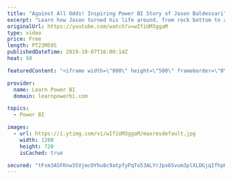 ```yaml
---
title: "Against All Odds! Inspiring Power BI Story of Jason Baldessari"
excerpt: "Learn how Jason turned his life around, from rock bottom to a successful Power BI Professional approaching multiple 6 figures. Find out the right kind of investment he made to achieve success in life. Watch till the end.   👉Connect with Jason (LinkedIn): https://www.linkedin.com/in/jason-baldessari-93341611/"
originalUrl: https://youtube.com/watch?v=wIfiUM3ggaM
type: video
price: Free
length: PT23M59S
publishedDateTime: 2019-10-07T16:00:14Z
heat: 50

featuredContent: "<iframe width=\"800\" height=\"500\" frameborder=\"0\" src=\"https://www.youtube.com/embed/wIfiUM3ggaM\" allow=\"accelerometer; autoplay; encrypted-media; gyroscope; picture-in-picture\" allowfullscreen></iframe>"

provider:
  name: Learn Power BI
  domain: learnpowerbi.com

topics:
  - Power BI

images:
  - url: https://i.ytimg.com/vi/wIfiUM3ggaM/maxresdefault.jpg
    width: 1280
    height: 720
    isCached: true

secured: "tFsm3ASFKnw3SVjmcOYhu8c9atpfyPqTo53ALYrJpx6Svum3plXLDGjqIfhpKbcgnov8a4I8EHgc14fI9kIC/2F84mV7yX+O9zItna+47R6ocEY3LCoIc18yz6XcIQKz/OeEjSyXwPAG+O4QndMz35sZpglb7iyhiXDYZ0d/tsnN17CBwpYtRhRlnYQ72qV71yyGpTy+AkUlRGe9UAqmILdiuavCp2gN9U9Flf8uMwfu1377Ui6Y78Dr7S+NmV+3ObIZKBNy7VIJ0BlSGf/v8UWa+2EKdIg7Q+xPFgQO2Dj2IcV09fyrRLq8ZgRYPiFgBrONZXVETN2w2ciOOhmxp51Qr1vVzxDlCyqD3LeOlJj1MXSKdnLOK9EasY6yauj3fGLoiSE4X42S8umjm3hDDwWiSU+AkgGWseugVwJOa5E=;gynjwxLqrURLTdVeeybu5w=="
---
```


